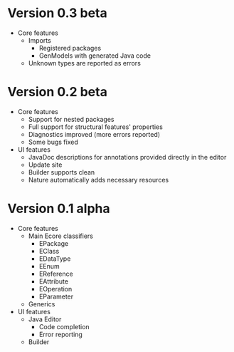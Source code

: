 # Version 0.3 beta #
  * Core features
    * Imports
      * Registered packages
      * GenModels with generated Java code
    * Unknown types are reported as errors

# Version 0.2 beta #
  * Core features
    * Support for nested packages
    * Full support for structural features' properties
    * Diagnostics improved (more errors reported)
    * Some bugs fixed
  * UI features
    * JavaDoc descriptions for annotations provided directly in the editor
    * Update site
    * Builder supports clean
    * Nature automatically adds necessary resources

# Version 0.1 alpha #
  * Core features
    * Main Ecore classifiers
      * EPackage
      * EClass
      * EDataType
      * EEnum
      * EReference
      * EAttribute
      * EOperation
      * EParameter
    * Generics
  * UI features
    * Java Editor
      * Code completion
      * Error reporting
    * Builder